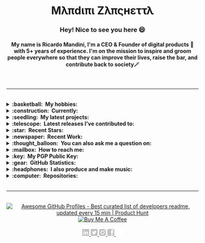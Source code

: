   <h1 align="center">Μλπdιπι Zλπςнεττλ</h1>
 
  <h3 align="center">
    <div>Hey! Nice to see you here 😄</div>
  </h3>
  <h4 align="center">
    <div>My name is Ricardo Mandini, I'm a CEO & Founder of digital products 🐝 with 5+ years of experience. I'm on the mission to inspire and groom people everywhere so that they can improve their lives, raise the bar, and contribute back to society🪄</div>
    
  </h4> 
  
<br/>

  <hr/>
  
<br/>

  <details>
  <summary><b>:basketball: &nbsp;My hobbies:</b></summary>
  <br/>  
  
- ...are diverse - I enjoy making digital products 🖥️, producing music 🎵, and spending time outdoors with my family and friends 🌳. But above all else, what truly ignites my passion is creating! 💻🤓. 
    
- There's just something magical about bringing an idea to life and watching it come to fruition. 💡✨ Whether I'm designing a website 🌐, coding a new app 📱, or even just writing a story ✍️, I love the feeling of creating something from scratch.</br>

- Sure, my other hobbies are fun and enjoyable in their own right, but there's just something about the creative process that sets my soul on fire. 🔥 Whether I'm working on a personal project or something for work, I pour my heart and soul into every single creation.

- In the end, it's the act of creating that brings me the most joy and fulfillment, and I wouldn't have it any other way 💚</div>

  <br/>

</details>
    
  <details>
  <summary><b>:construction: &nbsp;Currently:</b></summary>
  <br/>
  
- I'm working at <a href="https://github.com/Dogtorapp" target="_blank" rel="noreferrer noopener">@dogtorapp</a> as <b>CEO & Founder </b> in the Madrid Tech Hub!</div>

  <br/>

</details>

  <details>
  <summary><b>:seedling: &nbsp;My latest projects:</b></summary>
  <br/>

  <br/>

</details>

<details>
  <summary><b>:telescope: &nbsp;Latest releases I've contributed to:</b></summary>
  <br/>

- [trufflesecurity/trufflehog](https://github.com/trufflesecurity/trufflehog) - Find credentials all over the place

  <br/>

</details>

<details>
  <summary><b>:star: &nbsp;Recent Stars:</b></summary>
  <br/>

- [trufflesecurity/trufflehog](https://github.com/trufflesecurity/trufflehog) - Find credentials all over the place

  <br/>

</details>
  
<details>
  <summary><b>:newspaper: &nbsp;Recent Work:</b></summary>
  <br/>

- [Mandini Official Website](https://mandini.net)

  <br/>

</details>

<details>
  <summary><b>:thought_balloon: &nbsp;You can also ask me a question on:</b></summary>
  <br/>

  - My [Public AMA](https://github.com/orgs/DogtorDev/discussions)

  <br/>

</details>

<details>
  <summary><b>:mailbox: &nbsp;How to reach me:</b></summary>
  <br/>

- Website: [dogtorapp.com/mandini](https://dogtorapp.com/mandini)
- Email: [mandini@dogtorapp.com](mailto:mandini@dogtorapp.com)
- Twitter: [@mandiniCEO](https://twitter.com/mandiniCEO)

  <br/>

</details>

</details>

<details>
  <summary><b>:key: &nbsp;My PGP Public Key:</b></summary>
  <br/>

 - [`EC7B EE3B 0561 BF2F`](https://keybase.io/maximousblk/pgp_keys.asc)

  <br/>

</details>

<details>
  <summary><b>:gear: &nbsp;GitHub Statistics:</b></summary>
  <br/>
    <p align="center">
        <img height="137px" src="https://github-readme-streak-stats.herokuapp.com/?user=brunotacca&hide_border=true&theme=nightowl" />
    </p>
    <p align="center">
        <img height="137px" src="https://github-readme-stats.vercel.app/api?username=brunotacca&hide_title=true&hide_border=true&show_icons=true&include_all_commits=true&count_private=true&line_height=21&theme=nightowl" /> <img height="137px" src="https://github-readme-stats.vercel.app/api/top-langs/?username=brunotacca&hide=html&hide_title=true&hide_border=true&layout=compact&langs_count=8&theme=nightowl" />
    </p>
</details>

<details>
  <summary><b>:headphones: &nbsp;I also produce and make music:</b></summary>
  <br/>
  
  <!-- Nothing weird to see here -->
<p align="center">
  <a href="https://readme.andyruwruw.com/api/now-playing?open">
    <!-- Music bars move to the beat and are colored based on the track's happiness, danceability and energy! -->
    <img src="https://readme.andyruwruw.com/api/now-playing">
  </a>
</p>

<p align="center">
  <img src="https://readme.andyruwruw.com/api/top-played">
</p>

<p></p>
</details>

<details>
  <summary><b>:computer: &nbsp;Repositories:</b></summary>
  <br/>

<div>&nbsp;</div>

<div width="100%" align="center">
  <a align="left" href="hhttps://github.com/mandiniz/zelloh-api" title="Zelloh API"><img align="left" height="115" src="https://github-readme-stats.vercel.app/api/pin/?username=zumrudu-anka&repo=Algorithms&theme=react&border_color=61dafb&border_radius=10"></a><a align="right" href="https://github.com/zumrudu-anka/DataStructures" title="Data Structures"><img align="right" height="115" src="https://github-readme-stats.vercel.app/api/pin/?username=zumrudu-anka&repo=DataStructures&theme=react&border_color=61dafb&border_radius=10"></a>
</div>
<br/><br/><br/><br/><br/><br/>
<div width="100%" align="center">
  <a align="left" href="https://github.com/zumrudu-anka/Turkce-Heceleme-CPP" title="Turkce-Heceleme-CPP"><img align="left" height="115" src="https://github-readme-stats.vercel.app/api/pin/?username=zumrudu-anka&repo=Turkce-Heceleme-CPP&theme=react&border_color=61dafb&border_radius=10"></a>
  <a align="right" href="https://github.com/zumrudu-anka/CopyMoveForgeryDetectionWithDCT" title="Copy&Move Forgery Detection With DCT"><img align="right" height="115" src="https://github-readme-stats.vercel.app/api/pin/?username=zumrudu-anka&repo=CopyMoveForgeryDetectionWithDCT&theme=react&border_color=61dafb&border_radius=10"></a>
</div>
<br/><br/><br/><br/><br/><br/>
<div width="100%" align="center">
  <a align="left" href="https://github.com/zumrudu-anka/cpp-openmp-needleman-wunsch" title="Needleman Wunsch Algorithm With OpenMP"><img align="left" height="115" src="https://github-readme-stats.vercel.app/api/pin/?username=zumrudu-anka&repo=cpp-openmp-needleman-wunsch&theme=react&border_color=61dafb&border_radius=10"></a>
  <a align="right" href="https://github.com/zumrudu-anka/javascript-minesweeper" title="Minesweeper"><img align="right" height="115" src="https://github-readme-stats.vercel.app/api/pin/?username=zumrudu-anka&repo=javascript-minesweeper&theme=react&border_color=61dafb&border_radius=10"></a>
</div>
<br/><br/><br/><br/><br/><br/>

<div>&nbsp;</div>
<div>&nbsp;</div>
  
<div align="center">
  <a href="https://github.com/zumrudu-anka?tab=repositories" title="Show Repositories">🔎 Show More 🔍</a>
</div>

  <br/>

</details>

<br/>

<hr/>
 
  <div>&nbsp;</div>

  <div align="center">
  <a href="https://www.producthunt.com/posts/awesome-github-profiles?utm_source=badge-featured&utm_medium=badge&utm_souce=badge-awesome-github-profiles" target="_blank">
    <img src="https://api.producthunt.com/widgets/embed-image/v1/featured.svg?post_id=277987&theme=light" alt="Awesome GitHub Profiles - Best curated list of developers readme, updated every 15 min | Product Hunt" style="width: 200px; height: 44px;" width="200" height="44" />
  </a>
</div>

<div align="center">
  <a href="https://www.buymeacoffee.com/mandini">
    <img src="https://img.buymeacoffee.com/button-api/?text=Buy me a coffee&emoji=📖&slug=empeje&button_colour=FFDD00&font_colour=000000&font_family=Cookie&outline_colour=000000&coffee_colour=ffffff" alt="Buy Me A Coffee">
  </a>
</div>
  
<br/>

<div align="center">
  <a href="https://www.linkedin.com/in/mandini" target="_blank" rel="noreferrer noopener">
    <img height="18px" src="./images/linkedin.png"/>
  </a>
  <a href="https://twitter.com/mandiniCEO" target="_blank" rel="noreferrer noopener">
    <img height="18px" src="./images/twitter.png"/>
  </a>
  <a href="https://www.instagram.com/mvndini" target="_blank" rel="noreferrer noopener">
    <img height="18px" src="./images/instagram.png"/>
  </a>
  <a href="https://es-la.facebook.com/mvndini" target="_blank" rel="noreferrer noopener">
    <img height="18px" src="./images/facebook.png"/>
  </a>
    </a>
  <a href="https://github.com/mandiniz/" target="_blank" rel="noreferrer noopener">
    <img height="18px" src="./images/github-mark-white.png"/>
  </a>
</div>
  
  <br/>

  <p align="center">
  </a>
</p>
